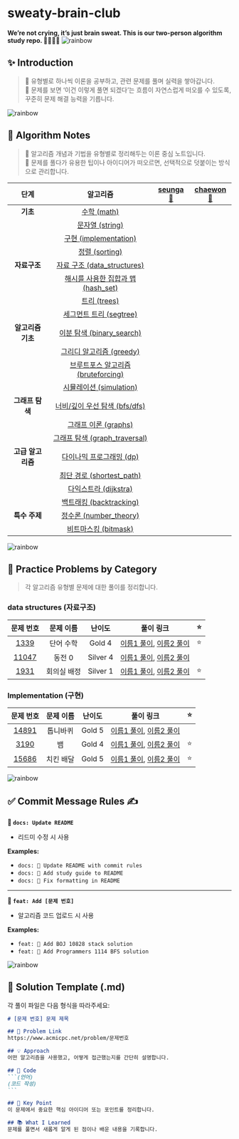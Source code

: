 # sweaty-brain-club
**We’re not crying, it’s just brain sweat. This is our two-person algorithm study repo. 🦫🦫🧠💦**
![rainbow](https://github.com/user-attachments/assets/cf26c6b9-4cd9-4a96-8f74-6b8aec6d9e18)

## ✨ Introduction
> 🧩 유형별로 하나씩 이론을 공부하고, 관련 문제를 풀며 실력을 쌓아갑니다.  
> 🧠 문제를 보면 ‘이건 이렇게 풀면 되겠다’는 흐름이 자연스럽게 떠오를 수 있도록, 꾸준히 문제 해결 능력을 기릅니다.



![rainbow](https://github.com/user-attachments/assets/cf26c6b9-4cd9-4a96-8f74-6b8aec6d9e18)

## 📝 Algorithm Notes
> 🧩 알고리즘 개념과 기법을 유형별로 정리해두는 이론 중심 노트입니다.   
> 🧠 문제를 풀다가 유용한 팁이나 아이디어가 떠오르면, 선택적으로 덧붙이는 방식으로 관리합니다.

| 단계 | 알고리즘 | [seunga🦫](https://github.com/eelb07) | [chaewon🦫](https://github.com/mooniswan) |
|:---:|:---:|:---:|:---:|
| **기초** | [수학 (math)](#수학-math) |  |  |
| | [문자열 (string)](#문자열-string) |  |  |
| | [구현 (implementation)](#구현-implementation) |  |  |
| | [정렬 (sorting)](#정렬-sorting) |  |  |
| **자료구조** | [자료 구조 (data_structures)](#data-structures-자료구조) |  |  |
| | [해시를 사용한 집합과 맵 (hash_set)](#해시를-사용한-집합과-맵-hash_set) |  |  |
| | [트리 (trees)](#트리-trees) |  |  |
| | [세그먼트 트리 (segtree)](#세그먼트-트리-segtree) |  |  |
| **알고리즘 기초** | [이분 탐색 (binary_search)](#이분-탐색-binary_search) |  |  |
| | [그리디 알고리즘 (greedy)](#그리디-알고리즘-greedy) |  |  |
| | [브루트포스 알고리즘 (bruteforcing)](#브루트포스-알고리즘-bruteforcing) |  |  |
| | [시뮬레이션 (simulation)](#시뮬레이션-simulation) |  |  |
| **그래프 탐색** | [너비/깊이 우선 탐색 (bfs/dfs)](#너비깊이-우선-탐색-bfsdfs) |  |  |
| | [그래프 이론 (graphs)](#그래프-이론-graphs) |  |  |
| | [그래프 탐색 (graph_traversal)](#그래프-탐색-graph_traversal) |  |  |
| **고급 알고리즘** | [다이나믹 프로그래밍 (dp)](#다이나믹-프로그래밍-dp) |  |  |
| | [최단 경로 (shortest_path)](#최단-경로-shortest_path) |  |  |
| | [다익스트라 (dijkstra)](#다익스트라-dijkstra) |  |  |
| | [백트래킹 (backtracking)](#백트래킹-backtracking) |  |  |
| **특수 주제** | [정수론 (number_theory)](#정수론-number_theory) |  |  |
| | [비트마스킹 (bitmask)](#비트마스킹-bitmask) |  |  |


![rainbow](https://github.com/user-attachments/assets/cf26c6b9-4cd9-4a96-8f74-6b8aec6d9e18)


## 🎯 Practice Problems by Category 
> 각 알고리즘 유형별 문제에 대한 풀이를 정리합니다.

### data structures (자료구조)

| 문제 번호 | 문제 이름 | 난이도 | 풀이 링크 | ⭐ |
|:---:|:---:|:---:|:---:|:---:|
| [1339](https://www.acmicpc.net/problem/1339) | 단어 수학 | Gold 4 | [이름1 풀이](./greedy/1339_이름1.md), [이름2 풀이](./greedy/1339_이름2.md) | ⭐ |
| [11047](https://www.acmicpc.net/problem/11047) | 동전 0 | Silver 4 | [이름1 풀이](./greedy/11047_이름1.md), [이름2 풀이](./greedy/11047_이름2.md) |  |
| [1931](https://www.acmicpc.net/problem/1931) | 회의실 배정 | Silver 1 | [이름1 풀이](./greedy/1931_이름1.md), [이름2 풀이](./greedy/1931_이름2.md) | ⭐ |

### Implementation (구현)

| 문제 번호 | 문제 이름 | 난이도 | 풀이 링크 | ⭐ |
|:---:|:---:|:---:|:---:|:---:|
| [14891](https://www.acmicpc.net/problem/14891) | 톱니바퀴 | Gold 5 | [이름1 풀이](./implementation/14891_이름1.md), [이름2 풀이](./implementation/14891_이름2.md) |  |
| [3190](https://www.acmicpc.net/problem/3190) | 뱀 | Gold 4 | [이름1 풀이](./implementation/3190_이름1.md), [이름2 풀이](./implementation/3190_이름2.md) | ⭐ |
| [15686](https://www.acmicpc.net/problem/15686) | 치킨 배달 | Gold 5 | [이름1 풀이](./implementation/15686_이름1.md), [이름2 풀이](./implementation/15686_이름2.md) | ⭐ |

![rainbow](https://github.com/user-attachments/assets/cf26c6b9-4cd9-4a96-8f74-6b8aec6d9e18)

## ✅ Commit Message Rules ✍️

**📄 `docs: Update README`**

- 리드미 수정 시 사용

**Examples:**
- `docs: 📄 Update README with commit rules`
- `docs: 📝 Add study guide to README`
- `docs: 🔧 Fix formatting in README`

***
**🧠 `feat: Add [문제 번호]`**

- 알고리즘 코드 업로드 시 사용

**Examples:**
- `feat: 🧠 Add BOJ 10828 stack solution`
- `feat: 🌟 Add Programmers 1114 BFS solution`


![rainbow](https://github.com/user-attachments/assets/cf26c6b9-4cd9-4a96-8f74-6b8aec6d9e18)



## 🧩 Solution Template (.md)

각 풀이 파일은 다음 형식을 따라주세요:

````markdown
# [문제 번호] 문제 제목

## 🔗 Problem Link  
https://www.acmicpc.net/problem/문제번호

## 💡 Approach  
어떤 알고리즘을 사용했고, 어떻게 접근했는지를 간단히 설명합니다.

## 🧾 Code  
```(언어)
(코드 작성)
```

## 🎯 Key Point  
이 문제에서 중요한 핵심 아이디어 또는 포인트를 정리합니다.

## 📚 What I Learned  
문제를 풀면서 새롭게 알게 된 점이나 배운 내용을 기록합니다.
